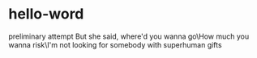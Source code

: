 # hello-word
preliminary attempt
But she said, where'd you wanna go\How much you wanna risk\I'm not looking for somebody with superhuman gifts
